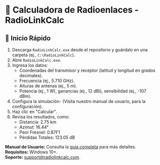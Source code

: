# 📡 Calculadora de Radioenlaces - RadioLinkCalc

## 🚀 Inicio Rápido

1. Descarga `RadioLinkCalc.exe` desde el repositorio y guárdalo en una carpeta (ej., `C:\RadioLinkCalc`).
2. Abre `RadioLinkCalc.exe`.
3. Ingresa los datos:
   - Coordenadas del transmisor y receptor (latitud y longitud en grados decimales).
   - Frecuencia (ej., 5.710 GHz).
   - Alturas de antenas (ej., 5 m).
   - Potencia (ej., 1 W), ganancias (ej., 12 dBi), sensibilidad (ej., -107 dBm).
4. Configura la simulación- (Visita nuestro manual de usuario, para la configuración).
5. Haz clic en "Calcular".
6. Revisa los resultados, como:
   - Distancia: 2.75 km
   - Azimut: 16.44°
   - Peor Fresnel: 0.87F1
   - Pérdidas Totales: 123.05 dB

**Manual de Usuario:** Consulta la [guía completa](https://radiolinkcal.vercel.app/) para más detalles.  
**Requisitos:** Windows 10+.  
**Soporte:** [support@radiolinkcalc.com](mailto:support@radiolinkcalc.com).
